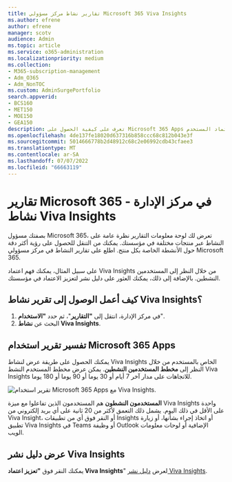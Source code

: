 ```yaml
---
title: تقارير نشاط مركز مسؤولي Microsoft 365 Viva Insights
ms.author: efrene
author: efrene
manager: scotv
audience: Admin
ms.topic: article
ms.service: o365-administration
ms.localizationpriority: medium
ms.collection:
- M365-subscription-management
- Adm_O365
- Adm_NonTOC
ms.custom: AdminSurgePortfolio
search.appverid:
- BCS160
- MET150
- MOE150
- GEA150
description: تعرف على كيفية الحصول على Microsoft 365 Apps لتقرير الاستخدام لمعرفة المزيد، على سبيل المثال، حول اعتماد المستخدم Viva Insights من قبل المستخدمين النشطين.
ms.openlocfilehash: 4de137fe18020d637316b858ccc68c812b043e3f
ms.sourcegitcommit: 5014666778b2d48912c68c2e06992cdb43cfaee3
ms.translationtype: MT
ms.contentlocale: ar-SA
ms.lasthandoff: 07/07/2022
ms.locfileid: "66663119"
---
```

# <a name="microsoft-365-reports-in-the-admin-center---viva-insights-activity"></a>تقارير Microsoft 365 في مركز الإدارة - نشاط Viva Insights

بصفتك مسؤول Microsoft 365، تعرض لك لوحة معلومات التقارير نظرة عامة على النشاط عبر منتجات مختلفة في مؤسستك. يمكنك من التنقل للحصول على رؤية أكثر دقة حول الأنشطة الخاصة بكل منتج. اطلع على تقارير النشاط في مركز مسؤولي Microsoft 365. 

على سبيل المثال، يمكنك فهم اعتماد Viva Insights من خلال النظر إلى المستخدمين النشطين. بالإضافة إلى ذلك، يمكنك العثور على دليل نشر لتعزيز الاعتماد في مؤسستك.

## <a name="how-do-i-get-to-the-to-the-viva-insights-activity-report"></a>كيف أعمل الوصول إلى تقرير نشاط Viva Insights؟

1. في مركز الإدارة، انتقل إلى **"التقارير**"، ثم حدد **"الاستخدام**". 
2. البحث عن **نشاط Viva Insights**.

## <a name="interpret-the-microsoft-365-apps-usage-report"></a>تفسير تقرير استخدام Microsoft 365 Apps 

يمكنك الحصول على طريقة عرض لنشاط Viva Insights الخاص بالمستخدم من خلال النظر إلى **مخطط المستخدمين النشطين**. يمكن عرض مخطط المستخدم النشط Viva Insights للاتجاهات على مدار آخر 7 أيام أو 30 يوما أو 90 يوما أو 180 يوما.  

![تقرير استخدام Microsoft 365 Apps مع Viva Insights.](../../media/viva-insights-chart.png)

**المستخدمون النشطون** هم المستخدمون الذين تفاعلوا مع ميزة Viva Insights واحدة على الأقل في ذلك اليوم. يشمل ذلك التعمق لأكثر من 20 ثانية على أي بريد إلكتروني من Viva Insight، أو النقر فوق أي من تطبيقات Insights أو اتخاذ إجراء بشأنها، أو زيارة تطبيق Viva Insights في Teams أو وظيفة Outlook الإضافية أو لوحات معلومات الويب. 

## <a name="view-the-viva-insights-deployment-guide"></a>عرض دليل نشر Viva Insights
يمكنك النقر فوق **"تعزيز اعتماد Viva Insights**" لعرض [دليل نشر Viva Insights](/viva/insights/personal/setup/deployment-guide).

